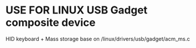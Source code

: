 # USE FOR LINUX USB Gadget composite device 
HID keyboard + Mass storage 
base on /linux/drivers/usb/gadget/acm_ms.c
